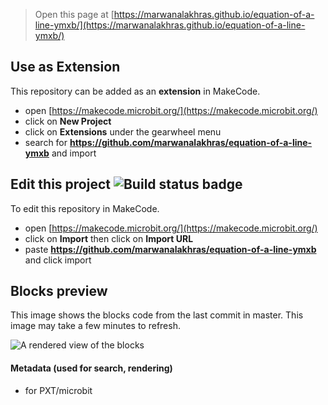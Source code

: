 
> Open this page at [https://marwanalakhras.github.io/equation-of-a-line-ymxb/](https://marwanalakhras.github.io/equation-of-a-line-ymxb/)

## Use as Extension

This repository can be added as an **extension** in MakeCode.

* open [https://makecode.microbit.org/](https://makecode.microbit.org/)
* click on **New Project**
* click on **Extensions** under the gearwheel menu
* search for **https://github.com/marwanalakhras/equation-of-a-line-ymxb** and import

## Edit this project ![Build status badge](https://github.com/marwanalakhras/equation-of-a-line-ymxb/workflows/MakeCode/badge.svg)

To edit this repository in MakeCode.

* open [https://makecode.microbit.org/](https://makecode.microbit.org/)
* click on **Import** then click on **Import URL**
* paste **https://github.com/marwanalakhras/equation-of-a-line-ymxb** and click import

## Blocks preview

This image shows the blocks code from the last commit in master.
This image may take a few minutes to refresh.

![A rendered view of the blocks](https://github.com/marwanalakhras/equation-of-a-line-ymxb/raw/master/.github/makecode/blocks.png)

#### Metadata (used for search, rendering)

* for PXT/microbit
<script src="https://makecode.com/gh-pages-embed.js"></script><script>makeCodeRender("{{ site.makecode.home_url }}", "{{ site.github.owner_name }}/{{ site.github.repository_name }}");</script>
